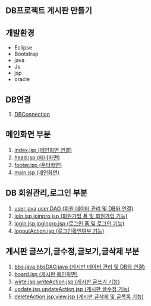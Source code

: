 ## DB프로젝트 게시판 만들기

## 개발환경
* Eclipse
* Bootstrap
* java
* Js
* jsp
* oracle

## DB연결
1. [DBConnection](https://github.com/Kimginam97/Board/blob/master/Summary/DBConnection.md)

## 메인화면 부분

1. [index.jsp (메인화면 연결)](https://github.com/Kimginam97/Board/blob/master/Summary/index.md)
2. [head.jsp (헤더화면)](https://github.com/Kimginam97/Board/blob/master/Summary/head.md)
3. [footer.jsp (푸터화면)](https://github.com/Kimginam97/Board/blob/master/Summary/footer.md)
4. [main.jsp (메인화면)](https://github.com/Kimginam97/Board/blob/master/Summary/main.md)

## DB 회원관리,로그인 부분
1. [user.java,user.DAO (회원 데이터 관리 및 DB와 연결)](https://github.com/Kimginam97/Board/blob/master/Summary/user.md)
2. [join.jsp,joinpro.jsp (회원가입 폼 및 회원가입 기능)](https://github.com/Kimginam97/Board/blob/master/Summary/join.md)
3. [login.jsp,loginpro.jsp (로그인 폼 및 로그인 기능)](https://github.com/Kimginam97/Board/blob/master/Summary/login.md)
4. [logoutAction.jsp (로그인확인여부 기능)](https://github.com/Kimginam97/Board/blob/master/Summary/session.md)

## 게시판 글쓰기,글수정,글보기,글삭제 부분
1. [bbs.java,bbsDAO.java (게시판 데이터 관리 및 DB와 연결)](https://github.com/Kimginam97/Board/blob/master/Summary/bbs%2CbbsDAO.md)
2. [board.jsp (게시판 메인화면)](https://github.com/Kimginam97/Board/blob/master/Summary/board.md)
3. [wirte.jsp,writeAction.jsp (게시판 글쓰기 기능)](https://github.com/Kimginam97/Board/blob/master/Summary/write.md)
4. [update.jsp,updateAction.jsp (게시판 글수정 기능)](https://github.com/Kimginam97/Board/blob/master/Summary/update.md)
5. [deleteAction.jsp,view.jsp (게시판 글삭제 및 글목록 기능)](https://github.com/Kimginam97/Board/blob/master/Summary/view%2Cdelete.md)

